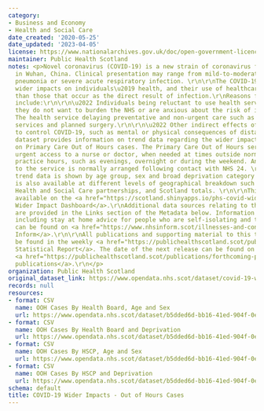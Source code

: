 ```yaml
---
category:
- Business and Economy
- Health and Social Care
date_created: '2020-05-25'
date_updated: '2023-04-05'
license: https://www.nationalarchives.gov.uk/doc/open-government-licence/version/3/
maintainer: Public Health Scotland
notes: <p>Novel coronavirus (COVID-19) is a new strain of coronavirus first identified
  in Wuhan, China. Clinical presentation may range from mild-to-moderate illness to
  pneumonia or severe acute respiratory infection. \r\n\r\nThe COVID-19 pandemic has
  wider impacts on individuals\u2019 health, and their use of healthcare services,
  than those that occur as the direct result of infection.\r\nReasons for this may
  include:\r\n\r\n\u2022 Individuals being reluctant to use health services because
  they do not want to burden the NHS or are anxious about the risk of infection.\r\n\r\n\u2022
  The health service delaying preventative and non-urgent care such as some screening
  services and planned surgery.\r\n\r\n\u2022 Other indirect effects of interventions
  to control COVID-19, such as mental or physical consequences of distancing measures.\r\n\r\nThis
  dataset provides information on trend data regarding the wider impact of the pandemic
  on Primary Care Out of Hours cases. The Primary Care Out of Hours service provides
  urgent access to a nurse or doctor, when needed at times outside normal general
  practice hours, such as evenings, overnight or during the weekend. An appointment
  to the service is normally arranged following contact with NHS 24. \r\n\r\nThe recent
  trend data is shown by age group, sex and broad deprivation category (SIMD). Information
  is also available at different levels of geographical breakdown such as Health Boards,
  Health and Social Care partnerships, and Scotland totals. \r\n\r\nThis data is also
  available on the <a href="https://scotland.shinyapps.io/phs-covid-wider-impact/">COVID-19
  Wider Impact Dashboard</a>.\r\nAdditional data sources relating to this topic area
  are provided in the Links section of the Metadata below. Information on COVID-19,
  including stay at home advice for people who are self-isolating and their households,
  can be found on <a href="https://www.nhsinform.scot/illnesses-and-conditions/infections-and-poisoning/coronavirus-covid-19#stay-at-home-advice">NHS
  Inform</a>.\r\n\r\nAll publications and supporting material to this topic area can
  be found in the weekly <a href="https://publichealthscotland.scot/publications/covid-19-statistical-report/">COVID-19
  Statistical Report</a>. The date of the next release can be found on our list of
  <a href="https://publichealthscotland.scot/publications/forthcoming-publications/">forthcoming
  publications</a>.\r\n</p>
organization: Public Health Scotland
original_dataset_link: https://www.opendata.nhs.scot/dataset/covid-19-wider-impacts-out-of-hours-consultations
records: null
resources:
- format: CSV
  name: OOH Cases By Health Board, Age and Sex
  url: https://www.opendata.nhs.scot/dataset/b5dded6d-bb16-41ed-904f-0e3cf7356935/resource/ac710637-e7ae-4911-9638-10d9770b2324/download/ooh_hb_agesex_20230405.csv
- format: CSV
  name: OOH Cases By Health Board and Deprivation
  url: https://www.opendata.nhs.scot/dataset/b5dded6d-bb16-41ed-904f-0e3cf7356935/resource/c7ab7666-294b-434d-9b5b-321e5bdcf0bd/download/ooh_hb_simd_20230405.csv
- format: CSV
  name: OOH Cases By HSCP, Age and Sex
  url: https://www.opendata.nhs.scot/dataset/b5dded6d-bb16-41ed-904f-0e3cf7356935/resource/f98ca631-fffb-4633-a831-ab9e37b5a45f/download/ooh_hscp_agesex_20230405.csv
- format: CSV
  name: OOH Cases By HSCP and Deprivation
  url: https://www.opendata.nhs.scot/dataset/b5dded6d-bb16-41ed-904f-0e3cf7356935/resource/18366029-91a3-487d-82f0-0df8acd8267b/download/ooh_hscp_simd_20230405.csv
schema: default
title: COVID-19 Wider Impacts - Out of Hours Cases
---
```

